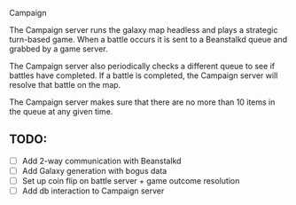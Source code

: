 Campaign

The Campaign server runs the galaxy map headless and plays a strategic turn-based game.
When a battle occurs it is sent to a Beanstalkd queue and grabbed by a game server.

The Campaign server also periodically checks a different queue to see if battles have completed.
If a battle is completed, the Campaign server will resolve that battle on the map.

The Campaign server makes sure that there are no more than 10 items in the queue at any given time.

## TODO:
- [ ] Add 2-way communication with Beanstalkd
- [ ] Add Galaxy generation with bogus data
- [ ] Set up coin flip on battle server + game outcome resolution
- [ ] Add db interaction to Campaign server